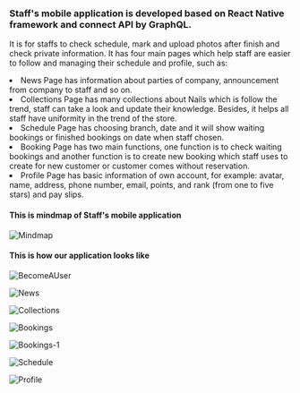 <h3>Staff's mobile application is developed based on React Native framework and connect API by GraphQL.</h3>

It is for staffs to check schedule, mark and upload photos after finish and check private information. It has four main pages  which help staff are easier to follow and managing their schedule and profile, such as:

  <li> News Page has information about parties of company, announcement from company to staff and so on. </li>
  <li> Collections Page has many collections about Nails which is follow the trend, staff can take a look and update their knowledge. Besides, it helps all staff have uniformity in the trend of the store. </li>
  <li> Schedule Page has choosing branch, date and it will show waiting bookings or finished bookings on date when staff chosen. </li>
  <li> Booking Page has two main functions, one function is to check waiting bookings and another function is to create new booking which staff uses to create for new customer or customer comes without reservation. </li>
  <li> Profile Page has basic information of own account, for example: avatar, name, address, phone number, email, points, and rank (from one to five stars) and pay slips. </li>
  
<h4>This is mindmap of Staff's mobile application </h4>
  
![Mindmap](https://lh3.googleusercontent.com/jQvNLqr5vLJ0fZADaSAW3Cf2dwkP8u39HRK84L4LxRa5C6rf65WKvAfYqUXKN1dbX6iKz5X06Wn_whEwoxle7X2bhXGob9CWRCPFNzxWWSggn1_UecD5ORUFEN1yySkeZ3vdFUTfAHE=w1920-h1080)
  
<h4>This is how our application looks like</h4>  

![BecomeAUser](https://lh3.googleusercontent.com/vPLKddbZaq2RsDUXtqEYJj8nFhHYGoX1wcEHpx278TO0q09zuJg_7OwCKbdEy-tAxav_IICY_pRccjjfPRaQ98t3ZYCh7BYrHCk9Tlp3HfiCTDthBICMloyiYFA32Mxpel6b-nooYWk=w1920-h1080)

![News](https://lh3.googleusercontent.com/piUIVlTx0I_mRTBaibzdmOeb3ozi6T5tnLNvhDBjoPTOOy1X_uR_PmxZYf6nZFudMeLC_krEIzPuGquguRMfph3nUJD6ianTrj5xmVgJ1C94NchUVTixRFOY4K5cNj8iIb4lWeZ0xKE=w1920-h1080)

![Collections](https://lh3.googleusercontent.com/U2-WIkR0WD_UcAvM_YU_W94-lNszO7XoVIbOLtMdBPEDNiSUkrkO3k0Uv1pUuYBvLFbVu0TMQJTk2j2G8uOoSGguWCWsmv2r7HVrLp0y2JyZBcsSEYLzxnSCtBfWQNRP5u_7CTp4LxQ=w1920-h1080)

![Bookings](https://lh3.googleusercontent.com/g7JSRFFVuiBZRbRR4Ho6K2GbzzS4x11uO3Fb9O9lCPEhPdS6OuVkyyGtX7VT-rRbG_8sAY0z65ed4dzwuzn_VhIwjG7tGAB71d4oBP37DIPdZ7NDgJ1uif72RmKd9hjt1NELVdgp50g=w1920-h1080)

![Bookings-1](https://lh3.googleusercontent.com/MWsHkXlAfc_9ZlVp_zRYsDVGRjHxXM_sPPHitDvd76_Bkb5G8UiqbSy7tQvkMvoh-cc6dTRoP0j_1prVZReu3wYYDDY0018X4LJQ5h3qwPR_eRmz50ZVrb-d6tvVyWeiny8gZ-szEQQ=w1920-h1080)

![Schedule](https://lh3.googleusercontent.com/Q838V6UMjXZzkVib0j-sLK_4ZgkVsMJOCVCvk7vk21OkBCXjrSfRenKwXvtzlgqIDEEqrIlGywz9k0AzDqrIj4YSuJaMfz7MQUjfRt-ovtCFKqWoqgZb-QACKioC7J1qvGo7UtGi47I=w1920-h1080)

![Profile](https://lh3.googleusercontent.com/LkoblPSAsYrA167SWMzrkUvd2dpLaahDxLd3hRhC--cUMV4EaXx5jz5V8VenBpcbzEhHSAoOm5i8-tETO7AzwnIbNO_eO2rta1oS9jE_qa9ZrsFTd2zr2QwFBYHhSuozM26NhktOvC8=w1920-h1080)

